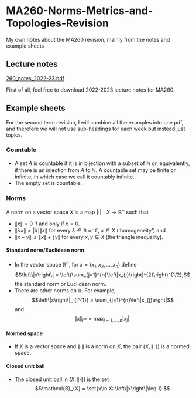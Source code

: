 # MA260-Norms-Metrics-and-Topologies-Revision
My own notes about the MA260 revision, mainly from the notes and example sheets

## Lecture notes

[260_notes_2022-23.pdf](https://github.com/Louisli0515/MA260-Norms-Metrics-and-Topologies-Revision/files/11422967/260_notes_2022-23.pdf)

First of all, feel free to download 2022-2023 lecture notes for MA260.

## Example sheets

For the second term revision, I will combine all the examples into one pdf, and therefore we will not use sub-headings for each week but instead just topics.

### Countable

* A set $A$ is countable if it is in bijection with a subset of $\mathbb{N}$ or, equivalently, if there is an injection from $A$ to $\mathbb{N}$. A countable set may be finite or infinite, in which case we call it countably infinite. 
* The empty set is countable.

### Norms

A norm on a vector space $X$ is a map $\left|\cdot\right|:X\to\mathbb{R}^{+}$ such that 

* $\left\|x\right\| = 0$ if and only if $x = 0$.
* $\left\|\lambda x\right\| = \left|\lambda\right|\left\|x\right\|$ for every $\lambda\in\mathbb{R}$ or $\mathbb{C}$, $x\in X$ ('homogeneity') and 
* $\left\|x+y\right\|\leq\left\|x\right\|+\left\|y\right\|$ for every $x,y\in X$ (the triangle inequality).

#### Standard norm/Euclidean norm

* In the vector space $\mathbb{R}^{n}$, for $x = (x_{1},x_{2},...,x_{n})$ define $$\left\|x\right\| = \left(\sum_{j=1}^{n}\left|x_{j}\right|^{2}\right)^{1/2},$$ the standard norm or Euclidean norm.
* There are other norms on $\mathbb{R}$. For example, $$\left\|x\right\|_ {l^{1}} = \sum_{j=1}^{n}\left|x_{j}\right|$$ and $$\left\|x\right\|_ {l^{\infty}} = \max_{j=1,...,n}\left|x_{j}\right|.$$

#### Normed space

* If $X$ is a vector space and $\left\|\cdot\right\|$ is a norm on $X$, the pair $(X,\left\|\cdot\right\|)$ is a normed space.

#### Closed unit ball

* The closed unit ball in $(X,\left\|\cdot\right\|)$ is the set $$\mathcal{B}_{X} = \set{x\in X: \left\|x\right\|\leq 1}.$$
